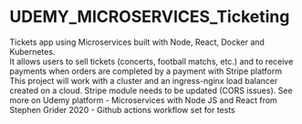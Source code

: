 # UDEMY_MICROSERVICES_Ticketing
Tickets app using Microservices built with Node, React, Docker and Kubernetes.
<br />
It allows users to sell tickets (concerts, football matchs, etc.) and to receive payments when orders are completed by a payment with Stripe platform
<br />
This project will work with a cluster and an ingress-nginx load balancer created on a cloud. Stripe module needs to be updated (CORS issues). See more on Udemy platform - Microservices with Node JS and React from Stephen Grider 2020 - Github actions workflow set for tests 

